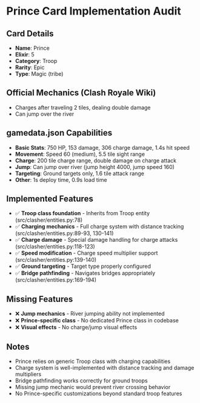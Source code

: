 # Prince Card Implementation Audit

## Card Details
- **Name**: Prince
- **Elixir**: 5
- **Category**: Troop
- **Rarity**: Epic
- **Type**: Magic (tribe)

## Official Mechanics (Clash Royale Wiki)
- Charges after traveling 2 tiles, dealing double damage
- Can jump over the river

## gamedata.json Capabilities
- **Basic Stats**: 750 HP, 153 damage, 306 charge damage, 1.4s hit speed
- **Movement**: Speed 60 (medium), 5.5 tile sight range
- **Charge**: 200 tile charge range, double damage on charge attack
- **Jump**: Can jump over river (jump height 4000, jump speed 160)
- **Targeting**: Ground targets only, 1.6 tile attack range
- **Other**: 1s deploy time, 0.9s load time

## Implemented Features
- ✅ **Troop class foundation** - Inherits from Troop entity (src/clasher/entities.py:78)
- ✅ **Charging mechanics** - Full charge system with distance tracking (src/clasher/entities.py:89-93, 130-141)
- ✅ **Charge damage** - Special damage handling for charge attacks (src/clasher/entities.py:118-123)
- ✅ **Speed modification** - Charge speed multiplier support (src/clasher/entities.py:139-140)
- ✅ **Ground targeting** - Target type properly configured
- ✅ **Bridge pathfinding** - Navigates bridges appropriately (src/clasher/entities.py:169-194)

## Missing Features
- ❌ **Jump mechanics** - River jumping ability not implemented
- ❌ **Prince-specific class** - No dedicated Prince class in codebase
- ❌ **Visual effects** - No charge/jump visual effects

## Notes
- Prince relies on generic Troop class with charging capabilities
- Charge system is well-implemented with distance tracking and damage multipliers
- Bridge pathfinding works correctly for ground troops
- Missing jump mechanic would prevent river crossing behavior
- No Prince-specific customizations beyond standard troop features